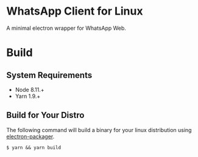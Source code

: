 # WhatsApp Client for Linux
A minimal electron wrapper for WhatsApp Web.

# Build
## System Requirements
* Node 8.11.+
* Yarn 1.9.+

## Build for Your Distro
The following command will build a binary for your linux distribution using [electron-packager](https://github.com/electron-userland/electron-packager).
```
$ yarn && yarn build
```
